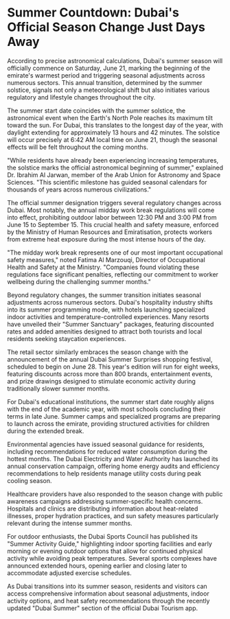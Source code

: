 # Summer Countdown: Dubai's Official Season Change Just Days Away

According to precise astronomical calculations, Dubai's summer season will officially commence on Saturday, June 21, marking the beginning of the emirate's warmest period and triggering seasonal adjustments across numerous sectors. This annual transition, determined by the summer solstice, signals not only a meteorological shift but also initiates various regulatory and lifestyle changes throughout the city.

The summer start date coincides with the summer solstice, the astronomical event when the Earth's North Pole reaches its maximum tilt toward the sun. For Dubai, this translates to the longest day of the year, with daylight extending for approximately 13 hours and 42 minutes. The solstice will occur precisely at 6:42 AM local time on June 21, though the seasonal effects will be felt throughout the coming months.

"While residents have already been experiencing increasing temperatures, the solstice marks the official astronomical beginning of summer," explained Dr. Ibrahim Al Jarwan, member of the Arab Union for Astronomy and Space Sciences. "This scientific milestone has guided seasonal calendars for thousands of years across numerous civilizations."

The official summer designation triggers several regulatory changes across Dubai. Most notably, the annual midday work break regulations will come into effect, prohibiting outdoor labor between 12:30 PM and 3:00 PM from June 15 to September 15. This crucial health and safety measure, enforced by the Ministry of Human Resources and Emiratisation, protects workers from extreme heat exposure during the most intense hours of the day.

"The midday work break represents one of our most important occupational safety measures," noted Fatima Al Marzouqi, Director of Occupational Health and Safety at the Ministry. "Companies found violating these regulations face significant penalties, reflecting our commitment to worker wellbeing during the challenging summer months."

Beyond regulatory changes, the summer transition initiates seasonal adjustments across numerous sectors. Dubai's hospitality industry shifts into its summer programming mode, with hotels launching specialized indoor activities and temperature-controlled experiences. Many resorts have unveiled their "Summer Sanctuary" packages, featuring discounted rates and added amenities designed to attract both tourists and local residents seeking staycation experiences.

The retail sector similarly embraces the season change with the announcement of the annual Dubai Summer Surprises shopping festival, scheduled to begin on June 28. This year's edition will run for eight weeks, featuring discounts across more than 800 brands, entertainment events, and prize drawings designed to stimulate economic activity during traditionally slower summer months.

For Dubai's educational institutions, the summer start date roughly aligns with the end of the academic year, with most schools concluding their terms in late June. Summer camps and specialized programs are preparing to launch across the emirate, providing structured activities for children during the extended break.

Environmental agencies have issued seasonal guidance for residents, including recommendations for reduced water consumption during the hottest months. The Dubai Electricity and Water Authority has launched its annual conservation campaign, offering home energy audits and efficiency recommendations to help residents manage utility costs during peak cooling season.

Healthcare providers have also responded to the season change with public awareness campaigns addressing summer-specific health concerns. Hospitals and clinics are distributing information about heat-related illnesses, proper hydration practices, and sun safety measures particularly relevant during the intense summer months.

For outdoor enthusiasts, the Dubai Sports Council has published its "Summer Activity Guide," highlighting indoor sporting facilities and early morning or evening outdoor options that allow for continued physical activity while avoiding peak temperatures. Several sports complexes have announced extended hours, opening earlier and closing later to accommodate adjusted exercise schedules.

As Dubai transitions into its summer season, residents and visitors can access comprehensive information about seasonal adjustments, indoor activity options, and heat safety recommendations through the recently updated "Dubai Summer" section of the official Dubai Tourism app.

